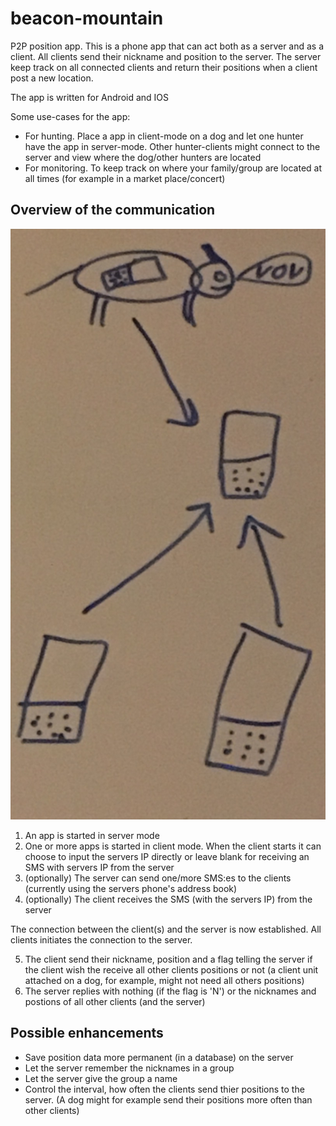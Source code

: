 # beacon-mountain
P2P position app. This is a phone app that can act both as a server and as a client. All clients send their nickname and position to the server. The server keep track on all connected clients and return their positions when a client post a new location.

The app is written for Android and IOS

Some use-cases for the app:
* For hunting. Place a app in client-mode on a dog and let one hunter have the app in server-mode. Other hunter-clients might connect to the server and view where the dog/other hunters are located
* For monitoring. To keep track on where your family/group are located at all times (for example in a market place/concert)

## Overview of the communication

![overview](overview.jpg)

1. An app is started in server mode
2. One or more apps is started in client mode. When the client starts it can choose to input the servers IP directly or leave blank for receiving an SMS with servers IP from the server
3. (optionally) The server can send one/more SMS:es to the clients (currently using the servers phone's address book)
4. (optionally) The client receives the SMS (with the servers IP) from the server

The connection between the client(s) and the server is now established. All clients initiates the connection to the server.

5. The client send their nickname, position and a flag telling the server if the client wish the receive all other clients positions or not (a client unit attached on a dog, for example, might not need all others positions)
6. The server replies with nothing (if the flag is 'N') or the nicknames and postions of all other clients (and the server)

## Possible enhancements

* Save position data more permanent (in a database) on the server
* Let the server remember the nicknames in a group
* Let the server give the group a name
* Control the interval, how often the clients send thier positions to the server. (A dog might for example send their positions more often than other clients)

